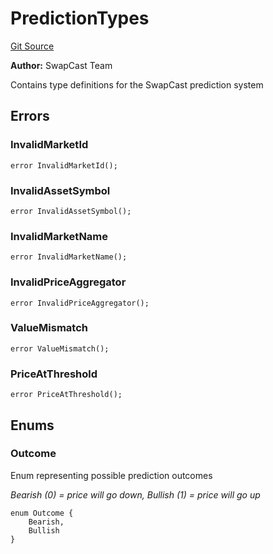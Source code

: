 # PredictionTypes
[Git Source](https://github.com/s-di-cola/swapcast/blob/2174af1482c339fd15fd6eb3baaa600ea7d38ee2/src/types/PredictionTypes.sol)

**Author:**
SwapCast Team

Contains type definitions for the SwapCast prediction system


## Errors
### InvalidMarketId

```solidity
error InvalidMarketId();
```

### InvalidAssetSymbol

```solidity
error InvalidAssetSymbol();
```

### InvalidMarketName

```solidity
error InvalidMarketName();
```

### InvalidPriceAggregator

```solidity
error InvalidPriceAggregator();
```

### ValueMismatch

```solidity
error ValueMismatch();
```

### PriceAtThreshold

```solidity
error PriceAtThreshold();
```

## Enums
### Outcome
Enum representing possible prediction outcomes

*Bearish (0) = price will go down, Bullish (1) = price will go up*


```solidity
enum Outcome {
    Bearish,
    Bullish
}
```

